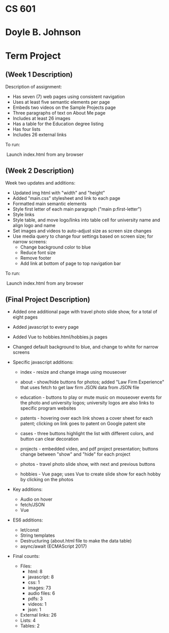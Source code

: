 # CS 601 

# Doyle B. Johnson

# Term Project

## (Week 1 Description)

Description of assignment:

- Has seven (7) web pages using consistent navigation
- Uses at least five semantic elements per page 
- Embeds two videos on the Sample Projects page
- Three paragraphs of text on About Me page
- Includes at least 26 images
- Has a table for the Education degree listing
- Has four lists
- Includes 26 external links

To run:

​	Launch index.html from any browser



## (Week 2 Description)

Week two updates and additions:

- Updated img html with "width" and "height"
- Added "main.css" stylesheet and link to each page
- Formatted main semantic elements
- Style first letter of each main paragraph ("main p:first-letter")
- Style links
- Style table, and move logo/links into table cell for university name and align logo and name
- Set images and videos to auto-adjust size as screen size changes
- Use media query to change four settings based on screen size; for narrow screens:
  - Change background color to blue
  - Reduce font size
  - Remove footer
  - Add link at bottom of page to top navigation bar

To run:

​	Launch index.html from any browser



## (Final Project Description)

- Added one additional page with travel photo slide show, for a total of eight pages

- Added javascript to every page

- Added Vue to hobbies.html/hobbies.js pages

- Changed default background to blue, and change to white for narrow screens

- Specific javascript additions:

  - index - resize and change image using mouseover

  - about - show/hide buttons for photos; added "Law Firm Experience" that uses fetch to get law firm JSON data from JSON file

  - education - buttons to play or mute music on mouseover events for the photo and university logos; university logos are also links to specific program websites

  - patents - hovering over each link shows a cover sheet for each patent; clicking on link goes to patent on Google patent site

  - cases - three buttons highlight the list with different colors, and button can clear decoration

  - projects - embedded video, and pdf project presentation; buttons change between "show" and "hide" for each project

  - photos - travel photo slide show, with next and previous buttons

  - hobbies - Vue page; uses Vue to create slide show for each hobby by clicking on the photos

- Key additions: 

  - Audio on hover
  - fetch/JSON
  - Vue

- ES6 additions:

  - let/const
  - String templates
  - Destructuring (about.html file to make the data table)
  - async/await (ECMAScript 2017)

- Final counts:

  - Files:
    - html: 8
    - javascript: 8
    - css: 1
    - images: 73
    - audio files: 6
    - pdfs: 3
    - videos: 1
    - json: 1
  - External links: 26
  - Lists: 4
  - Tables: 2
